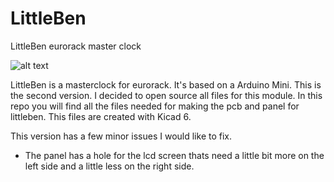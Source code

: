 # LittleBen
 LittleBen eurorack master clock
 
 ![alt text]([https://github.com/Quinienl/LittleBen/blob/main/Pictures/front.jpg?raw=true)

LittleBen is a masterclock for eurorack. It's based on a Arduino Mini. This is the second version. I decided to open source all files for this module. In this repo you will find all the files needed for making the pcb and panel for littleben. This files are created with Kicad 6.

This version has a few minor issues I would like to fix. 
- The panel has a hole for the lcd screen thats need a little bit more on the left side and a little less on the right side.

